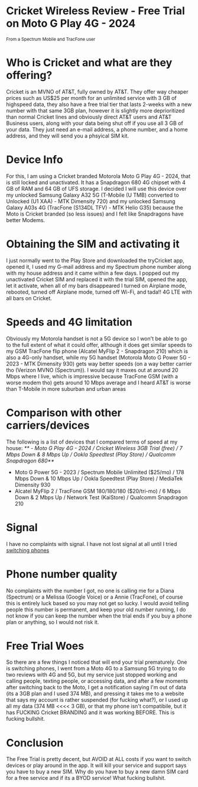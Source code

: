 # Cricket Wireless Review - Free Trial on Moto G Play 4G - 2024
<sub>From a Spectrum Mobile and TracFone user</sub>
# Who is Cricket and what are they offering?
Cricket is an MVNO of AT&T, fully owned by AT&T. They offer way cheaper prices such as US$25 per month for an unlimited service with 3 GB of highspeed data, they also have a free trial tier that lasts 2-weeks with a new number with that same 3GB plan, however it is slightly more deprioritized than normal Cricket lines and obviously direct AT&T users and AT&T Business users, along with your data being shut off if you use all 3 GB of your data. They just need an e-mail address, a phone number, and a home address, and they will send you a phsyical SIM kit.
# Device Info
For this, I am using a Cricket branded Motorola Moto G Play 4G - 2024, that is still locked and unactivated. It has a Snapdragon 680 4G chipset with 4 GB of RAM and 64 GB of UFS storage. I decided I will use this device over my unlocked Samsung Galaxy A32 5G (T-Mobile (U TMB) converted to Unlocked (U1 XAA) - MTK Dimensity 720) and my unlocked Samsung Galaxy A03s 4G (TracFone (S134DL TFV) - MTK Helio G35) because the Moto is Cricket branded (so less issues) and I felt like Snapdragons have better Modems.
# Obtaining the SIM and activating it
I just normally went to the Play Store and downloaded the tryCricket app, opened it, I used my G-mail address and my Spectrum phone number along with my house address and it came within a few days. I popped out my unactivated Cricket SIM and replaced it with the trial SIM, opened the app, let it activate, when all of my bars disappeared I turned on Airplane mode, rebooted, turned off Airplane mode, turned off Wi-Fi, and tada!! 4G LTE with all bars on Cricket.
# Speeds and 4G limitation
Obviously my Motorola handset is not a 5G device so I won't be able to go to the full extent of what it could offer, although it does get similar speeds to my GSM TracFone flip phone (Alcatel MyFlip 2 - Snapdragon 210) which is also a 4G-only handset, while my 5G handset (Motorola Moto G Power 5G - 2023 - MTK Dimensity 930) gets way better speeds (on a way better carrier tho (Verizon MVNO (Spectrum)).
I would say it maxes out at around 20 Mbps where I live, which is impressive because TracFone GSM (with a worse modem tho) gets around 10 Mbps average and I heard AT&T is worse than T-Mobile in more suburban and urban areas
# Comparison with other carriers/devices
The following is a list of devices that I compared terms of speed at my house: 
_** - Moto G Play 4G - 2024 / Cricket Wireless 3GB Trial (free) / 7 Mbps Down & 8 Mbps Up / Ookla Speedtest (Play Store) / Qualcomm Snapdragon 680**_
 - Moto G Power 5G - 2023 / Spectrum Mobile Unlimited ($25/mo) / 178 Mbps Down & 10 Mbps Up / Ookla Speedtest (Play Store) / MediaTek Dimensity 930
 - Alcatel MyFlip 2 / TracFone GSM 180/180/180 ($20/tri-mo) / 6 Mbps Down & 2 Mbps Up / Network Test (KaiStore) / Qualcomm Snapdragon 210
# Signal
I have no complaints with signal. I have not lost signal at all until I tried [switching phones](#free-trial-woes)
# Phone number quality
No complaints with the number I got, no one is calling me for a Diana (Spectrum) or a Melissa (Google Voice) or a Annie (TracFone), of course this is entirely luck based so you may not get so lucky. I would avoid telling people this number is permanent, and keep your old number running, I do not know if you can keep the number when the trial ends if you buy a phone plan or anything, so I would not risk it.
# Free Trial Woes
So there are a few things I noticed that will end your trial prematurely. One is switching phones, I went from a Moto 4G to a Samsung 5G trying to do two reviews with 4G and 5G, but my service just stopped working and calling people, texting people, or accessing data, and after a few moments after switching back to the Moto, I get a notification saying I'm out of data (its a 3GB plan and I used 374 MB), and pressing it takes me to a website that says my account is rather suspended (for fucking what?), or I used up all my data (374 MB <<<< 3 GB), or that my phone isn't compatibile, but it has FUCKING Cricket BRANDING and it was working BEFORE. This is fucking bullshit.
# Conclusion
The Free Trial is pretty decent, but AVOID at ALL costs if you want to switch devices or play around in the app. It will kill your service and support says you have to buy a new SIM. Why do you have to buy a new damn SIM card for a free service and if its a BYOD service! What fucking bullshit.
